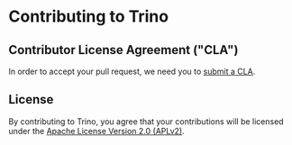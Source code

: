 # Contributing to Trino

## Contributor License Agreement ("CLA")

In order to accept your pull request, we need you to [submit a CLA](https://github.com/trinodb/cla).

## License

By contributing to Trino, you agree that your contributions will be licensed under the [Apache License Version 2.0 (APLv2)](https://www.apache.org/licenses/LICENSE-2.0).
